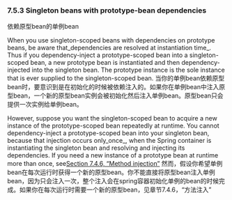 ### 7.5.3 Singleton beans with prototype-bean dependencies

依赖原型bean的单例bean

When you use singleton-scoped beans with dependencies on prototype beans, be aware that_dependencies are resolved at instantiation time_. Thus if you dependency-inject a prototype-scoped bean into a singleton-scoped bean, a new prototype bean is instantiated and then dependency-injected into the singleton bean. The prototype instance is the sole instance that is ever supplied to the singleton-scoped bean.
当你的单例bean依赖原型bean时，要意识到是在初始化的时候被依赖注入的。如果你在单例bean中注入原型bean，一个新的原型bean实例会被初始化然后注入单例bean。原型bean只会提供一次实例给单例bean。

However, suppose you want the singleton-scoped bean to acquire a new instance of the prototype-scoped bean repeatedly at runtime. You cannot dependency-inject a prototype-scoped bean into your singleton bean, because that injection occurs only_once_, when the Spring container is instantiating the singleton bean and resolving and injecting its dependencies. If you need a new instance of a prototype bean at runtime more than once, see[Section 7.4.6, “Method injection”](https://docs.spring.io/spring/docs/current/spring-framework-reference/htmlsingle/#beans-factory-method-injection)
然而，假设你希望单例bean在每次运行时获得一个新的原型bean。你不能直接将原型bean注入单例bean，因为只会注入一次，整个注入会在spring容器初始化单例的bean的时候完成。如果你在每次运行时需要一个新的原型bean，见章节7.4.6，“方法注入”


